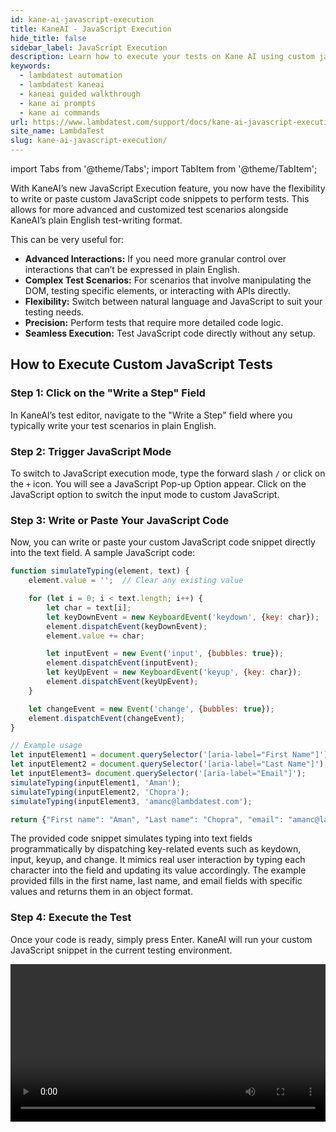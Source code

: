 ```yaml
---
id: kane-ai-javascript-execution
title: KaneAI - JavaScript Execution
hide_title: false
sidebar_label: JavaScript Execution
description: Learn how to execute your tests on Kane AI using custom javascript snippets
keywords:
  - lambdatest automation
  - lambdatest kaneai
  - kaneai guided walkthrough
  - kane ai prompts
  - kane ai commands
url: https://www.lambdatest.com/support/docs/kane-ai-javascript-execution/
site_name: LambdaTest
slug: kane-ai-javascript-execution/
---
```


import Tabs from '@theme/Tabs';
import TabItem from '@theme/TabItem';

<script type="application/ld+json"
      dangerouslySetInnerHTML={{ __html: JSON.stringify({
       "@context": "https://schema.org",
        "@type": "BreadcrumbList",
        "itemListElement": [{
          "@type": "ListItem",
          "position": 1,
          "name": "Home",
          "item": "https://www.lambdatest.com"
        },{
          "@type": "ListItem",
          "position": 2,
          "name": "Support",
          "item": "https://www.lambdatest.com/support/docs/"
        },{
          "@type": "ListItem",
          "position": 3,
          "name": "KaneAI JavaScript Execution",
          "item": "https://www.lambdatest.com/support/docs/kane-ai-javascript-execution/"
        }]
      })
    }}
></script>
With KaneAI’s new JavaScript Execution feature, you now have the flexibility to write or paste custom JavaScript code snippets to perform tests. This allows for more advanced and customized test scenarios alongside KaneAI’s plain English test-writing format.

This can be very useful for:
- **Advanced Interactions:** If you need more granular control over interactions that can’t be expressed in plain English.
- **Complex Test Scenarios:** For scenarios that involve manipulating the DOM, testing specific elements, or interacting with APIs directly.
- **Flexibility:** Switch between natural language and JavaScript to suit your testing needs.
- **Precision:** Perform tests that require more detailed code logic.
- **Seamless Execution:** Test JavaScript code directly without any setup.

## How to Execute Custom JavaScript Tests
### Step 1: Click on the "Write a Step" Field
In KaneAI’s test editor, navigate to the "Write a Step" field where you typically write your test scenarios in plain English.

### Step 2: Trigger JavaScript Mode
To switch to JavaScript execution mode, type the forward slash `/` or click on the `+` icon. You will see a JavaScript Pop-up Option appear. Click on the JavaScript option to switch the input mode to custom JavaScript.

### Step 3: Write or Paste Your JavaScript Code
Now, you can write or paste your custom JavaScript code snippet directly into the text field. A sample JavaScript code:

```javascript
function simulateTyping(element, text) {
    element.value = '';  // Clear any existing value

    for (let i = 0; i < text.length; i++) {
        let char = text[i];
        let keyDownEvent = new KeyboardEvent('keydown', {key: char});
        element.dispatchEvent(keyDownEvent);
        element.value += char;

        let inputEvent = new Event('input', {bubbles: true});
        element.dispatchEvent(inputEvent);
        let keyUpEvent = new KeyboardEvent('keyup', {key: char});
        element.dispatchEvent(keyUpEvent);
    }

    let changeEvent = new Event('change', {bubbles: true});
    element.dispatchEvent(changeEvent);
}

// Example usage
let inputElement1 = document.querySelector('[aria-label="First Name"]');
let inputElement2 = document.querySelector('[aria-label="Last Name"]');
let inputElement3= document.querySelector('[aria-label="Email"]');
simulateTyping(inputElement1, 'Aman');
simulateTyping(inputElement2, 'Chopra');
simulateTyping(inputElement3, 'amanc@lambdatest.com');

return {"First name": "Aman", "Last name": "Chopra", "email": "amanc@lambdatest.com"};
```

The provided code snippet simulates typing into text fields programmatically by dispatching key-related events such as keydown, input, keyup, and change. It mimics real user interaction by typing each character into the field and updating its value accordingly. The example provided fills in the first name, last name, and email fields with specific values and returns them in an object format.

### Step 4: Execute the Test
Once your code is ready, simply press Enter. KaneAI will run your custom JavaScript snippet in the current testing environment.

<video class="right-side" width="100%" controls id="vid">
<source src= {require('../assets/images/kane-ai/kane-ai-js-execution.mp4').default} type="video/mp4" />
</video>
